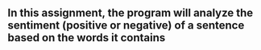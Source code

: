 ## In this assignment, the program will analyze the sentiment (positive or negative) of a sentence based on the words it contains
